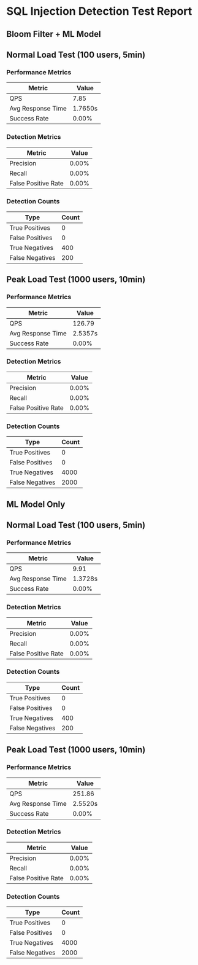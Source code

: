 # SQL Injection Detection Test Report

## Bloom Filter + ML Model

## Normal Load Test (100 users, 5min)

### Performance Metrics
| Metric | Value |
|--------|-------|
| QPS | 7.85 |
| Avg Response Time | 1.7650s |
| Success Rate | 0.00% |

### Detection Metrics
| Metric | Value |
|--------|-------|
| Precision | 0.00% |
| Recall | 0.00% |
| False Positive Rate | 0.00% |

### Detection Counts
| Type | Count |
|------|-------|
| True Positives | 0 |
| False Positives | 0 |
| True Negatives | 400 |
| False Negatives | 200 |

## Peak Load Test (1000 users, 10min)

### Performance Metrics
| Metric | Value |
|--------|-------|
| QPS | 126.79 |
| Avg Response Time | 2.5357s |
| Success Rate | 0.00% |

### Detection Metrics
| Metric | Value |
|--------|-------|
| Precision | 0.00% |
| Recall | 0.00% |
| False Positive Rate | 0.00% |

### Detection Counts
| Type | Count |
|------|-------|
| True Positives | 0 |
| False Positives | 0 |
| True Negatives | 4000 |
| False Negatives | 2000 |

## ML Model Only

## Normal Load Test (100 users, 5min)

### Performance Metrics
| Metric | Value |
|--------|-------|
| QPS | 9.91 |
| Avg Response Time | 1.3728s |
| Success Rate | 0.00% |

### Detection Metrics
| Metric | Value |
|--------|-------|
| Precision | 0.00% |
| Recall | 0.00% |
| False Positive Rate | 0.00% |

### Detection Counts
| Type | Count |
|------|-------|
| True Positives | 0 |
| False Positives | 0 |
| True Negatives | 400 |
| False Negatives | 200 |

## Peak Load Test (1000 users, 10min)

### Performance Metrics
| Metric | Value |
|--------|-------|
| QPS | 251.86 |
| Avg Response Time | 2.5520s |
| Success Rate | 0.00% |

### Detection Metrics
| Metric | Value |
|--------|-------|
| Precision | 0.00% |
| Recall | 0.00% |
| False Positive Rate | 0.00% |

### Detection Counts
| Type | Count |
|------|-------|
| True Positives | 0 |
| False Positives | 0 |
| True Negatives | 4000 |
| False Negatives | 2000 |
